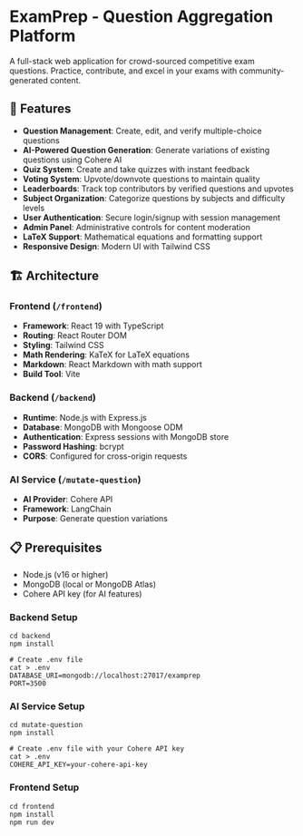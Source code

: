 # ExamPrep - Question Aggregation Platform

A full-stack web application for crowd-sourced competitive exam questions. Practice, contribute, and excel in your exams with community-generated content.

## 🚀 Features

- **Question Management**: Create, edit, and verify multiple-choice questions
- **AI-Powered Question Generation**: Generate variations of existing questions using Cohere AI
- **Quiz System**: Create and take quizzes with instant feedback
- **Voting System**: Upvote/downvote questions to maintain quality
- **Leaderboards**: Track top contributors by verified questions and upvotes
- **Subject Organization**: Categorize questions by subjects and difficulty levels
- **User Authentication**: Secure login/signup with session management
- **Admin Panel**: Administrative controls for content moderation
- **LaTeX Support**: Mathematical equations and formatting support
- **Responsive Design**: Modern UI with Tailwind CSS

## 🏗️ Architecture

### Frontend (`/frontend`)
- **Framework**: React 19 with TypeScript
- **Routing**: React Router DOM
- **Styling**: Tailwind CSS
- **Math Rendering**: KaTeX for LaTeX equations
- **Markdown**: React Markdown with math support
- **Build Tool**: Vite

### Backend (`/backend`)
- **Runtime**: Node.js with Express.js
- **Database**: MongoDB with Mongoose ODM
- **Authentication**: Express sessions with MongoDB store
- **Password Hashing**: bcrypt
- **CORS**: Configured for cross-origin requests

### AI Service (`/mutate-question`)
- **AI Provider**: Cohere API
- **Framework**: LangChain
- **Purpose**: Generate question variations

## 📋 Prerequisites

- Node.js (v16 or higher)
- MongoDB (local or MongoDB Atlas)
- Cohere API key (for AI features)


### Backend Setup
```
cd backend
npm install

# Create .env file
cat > .env 
DATABASE_URI=mongodb://localhost:27017/examprep
PORT=3500
```

### AI Service Setup
```
cd mutate-question
npm install

# Create .env file with your Cohere API key
cat > .env 
COHERE_API_KEY=your-cohere-api-key
```

### Frontend Setup

```
cd frontend
npm install
npm run dev
```